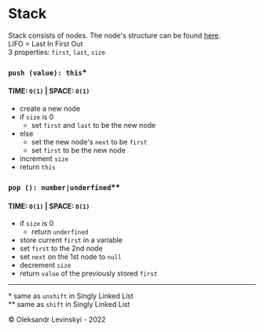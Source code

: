 # Stack
Stack consists of nodes. The node's structure can be found [here](singly-linked-list/Node.js).\
LIFO = Last In First Out\
3 properties: `first`, `last`, `size`

### `push (value): this`*
#### TIME: `O(1)` | SPACE: `O(1)`
* create a new node
* if `size` is 0
    * set `first` and `last` to be the new node
* else
    * set the new node's `next` to be `first`
    * set `first` to be the new node
* increment `size`
* return `this`

### `pop (): number|underfined`**
#### TIME: `O(1)` | SPACE: `O(1)`
* if `size` is 0
    * return `underfined`
* store current `first` in a variable
* set `first` to the 2nd node
* set `next` on the 1st node to `null`
* decrement `size`
* return `value` of the previously stored `first`

---

&ast; same as `unshift` in Singly Linked List\
&ast;&ast; same as `shift` in Singly Linked List
  
&copy; Oleksandr Levinskyi - 2022
